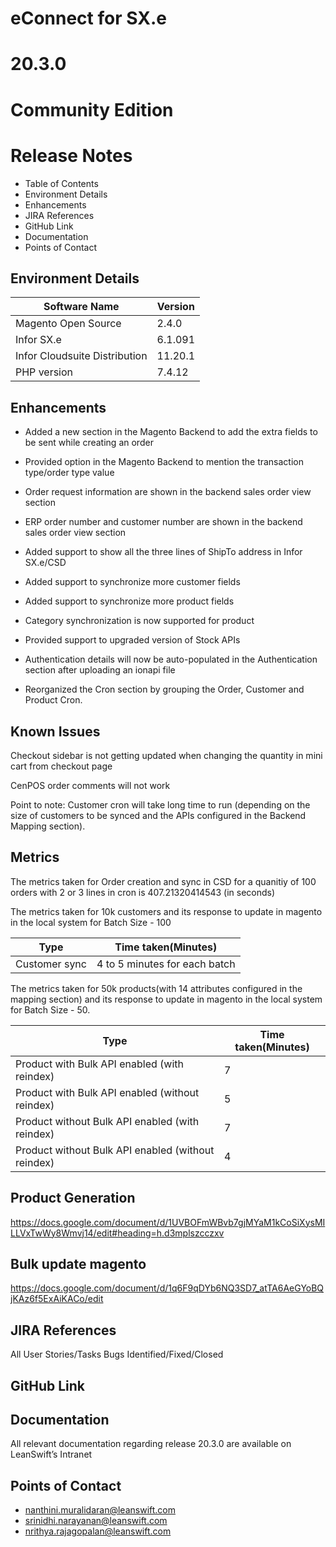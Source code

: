 

# **eConnect for SX.e** 
# **20.3.0** 
# **Community Edition**


# **Release Notes**

- Table of Contents
- Environment Details	
- Enhancements	
- JIRA References
- GitHub Link
- Documentation
- Points of Contact


## Environment Details

| Software Name | Version | 
| --- | --- |
| Magento Open Source| 2.4.0 |
| Infor SX.e  | 6.1.091 |
| Infor Cloudsuite Distribution | 11.20.1 |
| PHP version | 7.4.12 |



## Enhancements

- Added a new section in the Magento Backend to add the extra fields to be sent while creating an order

- Provided option in the Magento Backend to mention the transaction type/order type value

- Order request information are shown in the backend sales order view section

- ERP order number and customer number are shown in the backend sales order view section

- Added support to show all the three lines of ShipTo address in Infor SX.e/CSD

- Added support to synchronize more customer fields

- Added support to synchronize more product fields

- Category synchronization is now supported for product

- Provided support to upgraded version of Stock APIs

- Authentication details will now be auto-populated in the Authentication section after uploading an ionapi file

- Reorganized the Cron section by grouping the Order, Customer and Product Cron.


## Known Issues

Checkout sidebar is not getting updated when changing the quantity in mini cart from checkout page

CenPOS order comments will not work

Point to note: Customer cron will take long time to run (depending on the size of customers to be synced and the APIs configured in the Backend Mapping section).

## Metrics

The metrics taken for Order creation and sync in CSD for a quanitiy of 100 orders with 2 or 3 lines in cron is 407.21320414543 (in seconds)

The metrics taken for 10k customers and its response to update in magento in the local system for Batch Size - 100

| Type | Time taken(Minutes) |
| --- | --- | 
| Customer sync | 4 to 5 minutes for each batch |

The metrics taken for 50k products(with 14 attributes configured in the mapping section) and its response to update in magento in the local system for Batch Size - 50.

| Type | Time taken(Minutes) |
| --- | --- |
| Product with Bulk API enabled (with reindex)| 7 |
| Product with Bulk API enabled (without reindex) | 5 |
| Product without Bulk API enabled (with reindex)| 7 |
| Product without Bulk API enabled (without reindex) | 4 |

## Product Generation

https://docs.google.com/document/d/1UVBOFmWBvb7gjMYaM1kCoSiXysMILLVxTwWy8Wmvj14/edit#heading=h.d3mplszcczxv


## Bulk update magento

https://docs.google.com/document/d/1q6F9qDYb6NQ3SD7_atTA6AeGYoBQjKAz6f5ExAiKACo/edit


## JIRA References

All
User Stories/Tasks
Bugs Identified/Fixed/Closed 

## GitHub Link


## Documentation

All relevant documentation regarding release 20.3.0 are available on LeanSwift’s Intranet 


## Points of Contact

- nanthini.muralidaran@leanswift.com
- srinidhi.narayanan@leanswift.com
- nrithya.rajagopalan@leanswift.com






